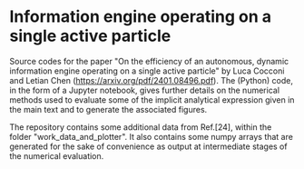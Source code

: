 # Information engine operating on a single active particle 

Source codes for the paper "On the efficiency of an autonomous, dynamic information engine operating on a single active particle" by Luca Cocconi and Letian Chen (https://arxiv.org/pdf/2401.08496.pdf). The (Python) code, in the form of a Jupyter notebook, gives further details on the numerical methods used to evaluate some of the implicit analytical expression given in the main text and to generate the associated figures.

The repository contains some additional data from Ref.[24], within the folder "work_data_and_plotter". It also contains some numpy arrays that are generated for the sake of convenience as output at intermediate stages of the numerical evaluation.
